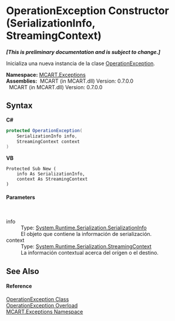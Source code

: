 # OperationException Constructor (SerializationInfo, StreamingContext)
 _**\[This is preliminary documentation and is subject to change.\]**_

Inicializa una nueva instancia de la clase <a href="00bc55f3-ed25-bb88-4f5f-d28203a28f40">OperationException</a>.

**Namespace:**&nbsp;<a href="36e6166c-cb29-ee06-1b8a-ebc61fae7b0a">MCART.Exceptions</a><br />**Assemblies:**&nbsp;&nbsp;MCART (in MCART.dll) Version: 0.7.0.0<br />&nbsp;&nbsp;MCART (in MCART.dll) Version: 0.7.0.0<br />

## Syntax

**C#**<br />
``` C#
protected OperationException(
	SerializationInfo info,
	StreamingContext context
)
```

**VB**<br />
``` VB
Protected Sub New ( 
	info As SerializationInfo,
	context As StreamingContext
)
```


#### Parameters
&nbsp;<dl><dt>info</dt><dd>Type: <a href="http://msdn2.microsoft.com/es-es/library/a9b6042e" target="_blank">System.Runtime.Serialization.SerializationInfo</a><br />El objeto que contiene la información de serialización.</dd><dt>context</dt><dd>Type: <a href="http://msdn2.microsoft.com/es-es/library/t16abws5" target="_blank">System.Runtime.Serialization.StreamingContext</a><br />La información contextual acerca del orígen o el destino.</dd></dl>

## See Also


#### Reference
<a href="00bc55f3-ed25-bb88-4f5f-d28203a28f40">OperationException Class</a><br /><a href="250be722-2931-7072-de01-704160cfa423">OperationException Overload</a><br /><a href="36e6166c-cb29-ee06-1b8a-ebc61fae7b0a">MCART.Exceptions Namespace</a><br />